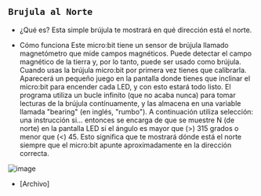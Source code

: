 ## `Brujula al Norte`

- ¿Qué es?
Esta simple brújula te mostrará en qué dirección está el norte.

- Cómo funciona
Este micro:bit tiene un sensor de brújula llamado magnetómetro que mide campos magnéticos. Puede detectar el campo magnético de la tierra y, por lo tanto, puede ser usado como brújula.
Cuando usas la brújula micro:bit por primera vez tienes que calibrarla. Aparecerá un pequeño juego en la pantalla donde tienes que inclinar el micro:bit para encender cada LED, y con esto estará todo listo.
El programa utiliza un bucle infinito (que no acaba nunca) para tomar lecturas de la brújula contínuamente, y las almacena en una variable llamada "bearing" (en inglés, "rumbo"). A continuación utiliza selección: una instrucción si… entonces se encarga de que se muestre N (de norte) en la pantalla LED si el ángulo es mayor que (>) 315 grados o menor que (<) 45. Esto significa que te mostrará dónde está el norte siempre que el micro:bit apunte aproximadamente en la dirección correcta.

![image](https://user-images.githubusercontent.com/114906861/206139352-5a289b52-2ed0-4a18-8d73-7aba3a06c509.png)

- [Archivo]
